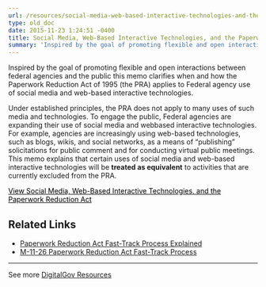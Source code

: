 ```yaml
---
url: /resources/social-media-web-based-interactive-technologies-and-the-paperwork-reduction-act/
type: old_doc
date: 2015-11-23 1:24:51 -0400
title: Social Media, Web-Based Interactive Technologies, and the Paperwork Reduction Act
summary: 'Inspired by the goal of promoting flexible and open interactions between federal agencies and the public this memo clarifies when and how the Paperwork Reduction Act of 1995 (the PRA) applies to Federal agency use of social media and web-based interactive technologies. Under established principles, the PRA does not apply to many uses of such media and'
---
```


Inspired by the goal of promoting flexible and open interactions between federal agencies and the public this memo clarifies when and how the Paperwork Reduction Act of 1995 (the PRA) applies to Federal agency use of social media and web-based interactive technologies.

Under established principles, the PRA does not apply to many uses of such media and technologies. To engage the public, Federal agencies are expanding their use of social media and webbased interactive technologies. For example, agencies are increasingly using web-based technologies, such as blogs, wikis, and social networks, as a means of “publishing” solicitations for public comment and for conducting virtual public meetings.  This memo explains that certain uses of social media and web-based interactive technologies will be **treated as equivalent** to activities that are currently excluded from the PRA.

<a class="button" style="color: #000000" href="https://obamawhitehouse.archives.gov/sites/default/files/omb/assets/inforeg/SocialMediaGuidance_04072010.pdf">View Social Media, Web-Based Interactive Technologies, and the Paperwork Reduction Act</a>

## Related Links

  * [Paperwork Reduction Act Fast-Track Process Explained](https://www.WHATEVER/resources/paperwork-reduction-act-fast-track-process/)
  * [M-11-26 Paperwork Reduction Act Fast-Track Process](https://www.WHATEVER/resources/m-11-26-new-fast-track-process-for-collecting-service-delivery-feedback-under-the-paperwork-reduction-act/)

 

* * *

 

See more [DigitalGov Resources](https://www.WHATEVER/resources/)

<a><br /> </a>